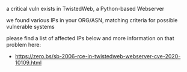 
a critical vuln exists in TwistedWeb, a Python-based Webserver

we found various IPs in your ORG/ASN,
matching criteria for possible vulnerable systems

please find a list of affected IPs below
and more information on that problem here:

- https://zero.bs/sb-2006-rce-in-twistedweb-webserver-cve-2020-10109.html


